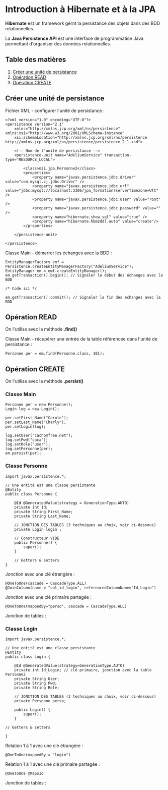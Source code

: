 # Introduction à Hibernate et à la JPA

**Hibernate** est un framework gérnt la persistance des objets dans des BDD relationnelles.

La **Java Persistence API** est une interface de programmation Java permettant d'organiser des données relationnelles.

## Table des matières
1. [Créer une unité de persistance](#créer-une-unité-de-persistance)
2. [Opération READ](#opération-read)
3. [Opération CREATE](#opération-create)

## Créer une unité de persistance

Fichier XML - configurer l'unité de persistance :

    <?xml version="1.0" encoding="UTF-8"?>
    <persistence version="2.1"
        xmlns="http://xmlns.jcp.org/xml/ns/persistence" xmlns:xsi="http://www.w3.org/2001/XMLSchema-instance"
        xsi:schemaLocation="http://xmlns.jcp.org/xml/ns/persistence http://xmlns.jcp.org/xml/ns/persistence/persistence_2_1.xsd">

        <!-- Nom de l'unité de persistance -->
        <persistence-unit name="AdeliumService" transaction-type="RESOURCE_LOCAL">

            <class>m2i.jpa.Personne2</class>
            <properties>
                <property name="javax.persistence.jdbc.driver" value="com.mysql.cj.jdbc.Driver" />
                <property name="javax.persistence.jdbc.url" value="jdbc:mysql://localhost:3306/jpa_formation?serverTimezone=UTC" />
                <property name="javax.persistence.jdbc.user" value="root" />
                <property name="javax.persistence.jdbc.password" value="" />
                <property name="hibernate.show_sql" value="true" />
                <property name="hibernate.hbm2ddl.auto" value="create"/>
            </properties>

        </persistence-unit>

    </persistence>
    
Classe Main - démarrer les échanges avec la BDD :

    EntityManagerFactory emf = Persistence.createEntityManagerFactory("AdeliumService");
    EntityManager em = emf.createEntityManager();
    em.getTransaction().begin(); // Signaler le début des échanges avec la BDD
    
    /* Code ici */
    
    em.getTransaction().commit(); // Signaler la fin des échanges avec la BDD

## Opération READ

On l'utilise avec la méthode **.find()**

Classe Main - récupérer une entrée de la table référencée dans l'unité de persistance :

    Personne per = em.find(Personne.class, 101);
    
## Opération CREATE

On l'utilise avec la méthode **.persist()**

### Classe Main

    Personne per = new Personne();
    Login log = new Login();
    
    per.setFirst_Name("Carole");
    per.setLast_Name("Charly");
    per.setLogin(log);
    
    log.setUser("cacho@free.net");
    log.setPwd("caca");
    log.setRole("user");
    log.setPersonne(per);
    em.persist(per);

### Classe Personne

    import javax.persistence.*;
    
    // Une entité est une classe persistante
    @Entity
    public class Personne {
    
	    @Id @GeneratedValue(strategy = GenerationType.AUTO)
	    private int Id;
	    private String First_Name;
	    private String Last_Name;

	    // JONCTION DES TABLES (3 techniques au choix, voir ci-dessous)
	    private Login login ;

	    // Constructeur VIDE
	    public Personne() {
		    super();
	    }

	    // Getters & setters
    }

Jonction avec une clé étrangère :

    @OneToOne(cascade = CascadeType.ALL)
    @JoinColumn(name = "col_id_login", referencedColumnName="Id_Login")
        
Jonction avec une clé primaire partagée :

    @OneToOne(mappedBy="perso", cascade = CascadeType.ALL)

Jonction de tables :



### Classe Login


    import javax.persistence.*;
    
    // Une entité est une classe persistante
    @Entity
    public class Login {
    
	    @Id @GeneratedValue(strategy=GenerationType.AUTO)
	    private int Id_Login; // clé primaire, jonction avec la table Personne2
	    private String User;
	    private String Pwd;
	    private String Role;

	    // JONCTION DES TABLES (3 techniques au choix, voir ci-dessous)
	    private Personne perso;

	    public Login() {
	    	super();
	    }
    
    // Getters & setters
    
    }
  
Relation 1 à 1 avec une clé étrangère :

    @OneToOne(mappedBy = "login")
        
Relation 1 à 1 avec une clé primaire partagée :

    @OneToOne @MapsId

Jonction de tables :
